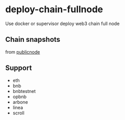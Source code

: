 # deploy-chain-fullnode
Use docker or supervisor deploy web3 chain full node

## Chain snapshots
from [publicnode](https://www.publicnode.com/snapshots)

## Support

- eth
- bnb
- bnbtestnet
- opbnb
- arbone
- linea
- scroll